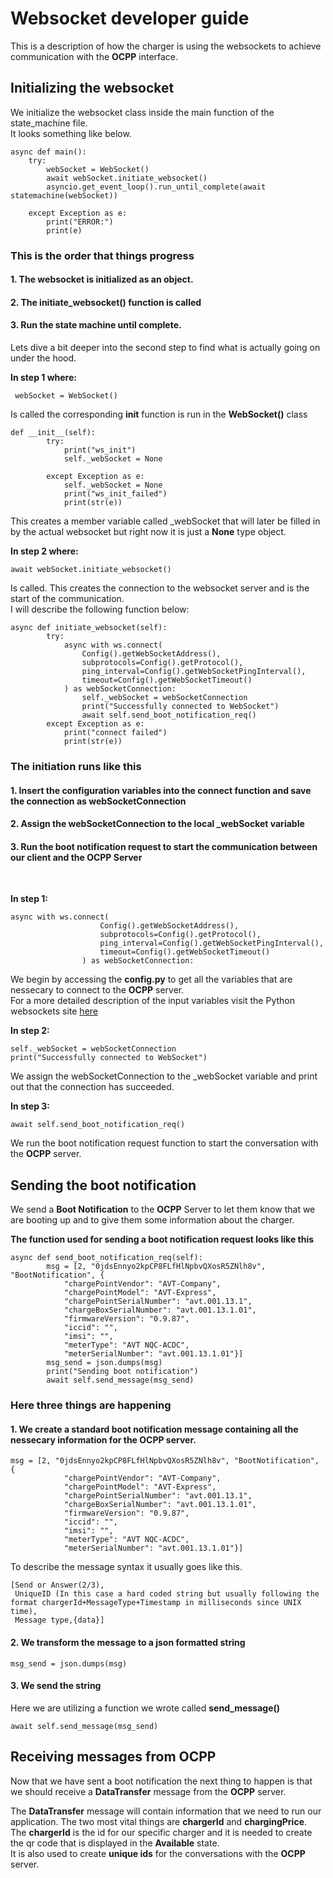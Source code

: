 # Websocket developer guide
This is a description of how the charger is using the websockets to achieve communication with the __OCPP__ interface.

## Initializing the websocket
We initialize the websocket class inside the main function of the state_machine file.<br />
It looks something like below.

    async def main():
        try:
            webSocket = WebSocket()
            await webSocket.initiate_websocket()
            asyncio.get_event_loop().run_until_complete(await statemachine(webSocket))

        except Exception as e:
            print("ERROR:")
            print(e)

### __This is the order that things progress__
#### 1. **The websocket is initialized as an object.**
#### 2. **The initiate_websocket() function is called**
#### 3. **Run the state machine until complete.**

Lets dive a bit deeper into the second step to find what is actually going on under the hood.

__In step 1 where:__

     webSocket = WebSocket()
Is called the corresponding __init__ function is run in the __WebSocket()__ class

    def __init__(self):
            try:
                print("ws_init")
                self._webSocket = None

            except Exception as e:
                self._webSocket = None
                print("ws_init_failed")
                print(str(e))
This creates a member variable called _webSocket that will later be filled in by the actual websocket but right now it is just a **None** type object.


__In step 2 where:__

    await webSocket.initiate_websocket()
Is called. This creates the connection to the websocket server and is the start of the communication.<br /> I will describe the following function below:

    async def initiate_websocket(self):
            try:
                async with ws.connect(
                    Config().getWebSocketAddress(),
                    subprotocols=Config().getProtocol(),
                    ping_interval=Config().getWebSocketPingInterval(),
                    timeout=Config().getWebSocketTimeout()
                ) as webSocketConnection:
                    self._webSocket = webSocketConnection
                    print("Successfully connected to WebSocket")
                    await self.send_boot_notification_req()
            except Exception as e:
                print("connect failed")
                print(str(e))
### __The initiation runs like this__
#### 1. **Insert the configuration variables into the connect function and save the connection as webSocketConnection**
#### 2. **Assign the webSocketConnection to the local _webSocket variable**
#### 3. **Run the boot notification request to start the communication between our client and the OCPP Server**
<br />

**In step 1:**

    async with ws.connect(
                        Config().getWebSocketAddress(),
                        subprotocols=Config().getProtocol(),
                        ping_interval=Config().getWebSocketPingInterval(),
                        timeout=Config().getWebSocketTimeout()
                    ) as webSocketConnection:
 
 We begin by accessing the __config.py__ to get all the variables that are nessecary to connect to the __OCPP__ server. <br/>
 For a more detailed description of the input variables visit the Python websockets site [here](https://websockets.readthedocs.io/en/stable/reference/client.html) <br />

 **In step 2:**

    self._webSocket = webSocketConnection
    print("Successfully connected to WebSocket")

We assign the webSocketConnection to the _webSocket variable and print out that the connection has succeeded.

**In step 3:**

    await self.send_boot_notification_req()

We run the boot notification request function to start the conversation with the __OCPP__ server.

## Sending the boot notification
We send a __Boot Notification__ to the __OCPP__ Server to let them know that we are booting up and to give them some information about the charger.<br />

**The function used for sending a boot notification request looks like this**

    async def send_boot_notification_req(self):
            msg = [2, "0jdsEnnyo2kpCP8FLfHlNpbvQXosR5ZNlh8v", "BootNotification", {
                "chargePointVendor": "AVT-Company",
                "chargePointModel": "AVT-Express",
                "chargePointSerialNumber": "avt.001.13.1",
                "chargeBoxSerialNumber": "avt.001.13.1.01",
                "firmwareVersion": "0.9.87",
                "iccid": "",
                "imsi": "",
                "meterType": "AVT NQC-ACDC",
                "meterSerialNumber": "avt.001.13.1.01"}]
            msg_send = json.dumps(msg)
            print("Sending boot notification")
            await self.send_message(msg_send)

### **Here three things are happening**
#### 1. We create a standard boot notification message containing all the nessecary information for the OCPP server.
    msg = [2, "0jdsEnnyo2kpCP8FLfHlNpbvQXosR5ZNlh8v", "BootNotification", {
                "chargePointVendor": "AVT-Company",
                "chargePointModel": "AVT-Express",
                "chargePointSerialNumber": "avt.001.13.1",
                "chargeBoxSerialNumber": "avt.001.13.1.01",
                "firmwareVersion": "0.9.87",
                "iccid": "",
                "imsi": "",
                "meterType": "AVT NQC-ACDC",
                "meterSerialNumber": "avt.001.13.1.01"}]

To describe the message syntax it usually goes like this.

    [Send or Answer(2/3),
     UniqueID (In this case a hard coded string but usually following the format chargerId+MessageType+Timestamp in milliseconds since UNIX time),
     Message type,{data}]
#### 2. We transform the message to a json formatted string
    msg_send = json.dumps(msg)
#### 3. We send the string
Here we are utilizing a function we wrote called __send_message()__

    await self.send_message(msg_send)


## Receiving messages from OCPP
Now that we have sent a boot notification the next thing to happen is that we should receive a __DataTransfer__ message from the __OCPP__ server.

The __DataTransfer__ message will contain information that we need to run our application. The two most vital things are __chargerId__ and __chargingPrice__.<br />
The __chargerId__ is the id for our specific charger and it is needed to create the qr code that is displayed in the **Available** state. <br />
It is also used to create __unique ids__ for the conversations with the __OCPP__ server.

